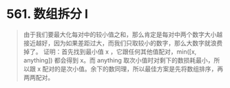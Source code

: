 # 561. 数组拆分 I
> 由于我们要最大化每对中的较小值之和，那么肯定是每对中两个数字大小越接近越好，因为如果差距过大，而我们只取较小的数字，那么大数字就浪费掉了。
> 证明：首先找到最小值 x ，它跟任何其他值配对，min([x, anything]) 都会得到 x。而 anything 取次小值时对剩下的数损耗最小，所以跟 x 配对的是次小值。余下的数同理，所以最佳方案是先将数组排序，再两两配对。